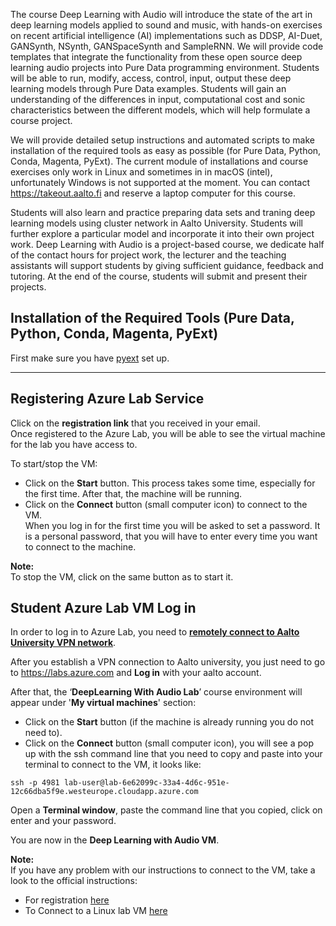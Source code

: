 The course Deep Learning with Audio will introduce the state of the art in deep learning models applied to sound and music, with hands-on exercises on recent artificial intelligence (AI) implementations such as DDSP, AI-Duet, GANSynth, NSynth, GANSpaceSynth and SampleRNN. We will provide code templates that integrate the functionality from these open source deep learning audio projects into Pure Data programming environment. Students will be able to run, modify, access, control, input, output these deep learning models through Pure Data examples. Students will gain an understanding of the differences in input, computational cost and sonic characteristics between the different models, which will help formulate a course project. 

We will provide detailed setup instructions and automated scripts to make installation of the required tools as easy as possible (for Pure Data, Python, Conda, Magenta, PyExt). The current module of installations and course exercises only work in Linux and sometimes in in macOS (intel), unfortunately Windows is not supported at the moment. You can contact https://takeout.aalto.fi and reserve a laptop computer for this course. 

Students will also learn and practice preparing data sets and traning deep learning models using cluster network in Aalto University. Students will further explore a particular model and incorporate it into their own project work. Deep Learning with Audio is a project-based course, we dedicate half of the contact hours for project work, the lecturer and the teaching assistants will support students by giving sufficient guidance, feedback and tutoring. At the end of the course, students will submit and present their projects.



## Installation of the Required Tools (Pure Data, Python, Conda, Magenta, PyExt)

First make sure you have [pyext](../utilities/pyext-setup/) set up.

----

## Registering Azure Lab Service 

Click on the __registration link__ that you received in your email.  
Once registered to the Azure Lab, you will be able to see the virtual machine for the lab you have access to.

To start/stop the VM:

- Click on the __Start__ button. This process takes some time, especially for the first time. After that, the machine will be running.
- Click on the __Connect__ button (small computer icon) to connect to the VM.  
When you log in for the first time you will be asked to set a password. It is a personal password, that you will have to enter every time you want to connect to the machine.

__Note:__  
To stop the VM, click on the same button as to start it.


## Student Azure Lab VM Log in 

In order to log in to Azure Lab, you need to [__remotely connect to Aalto University VPN network__](https://www.aalto.fi/en/services/establishing-a-remote-connection-vpn-to-an-aalto-network#6-remote-connection-to-students--and-employees--own-devices).


After you establish a VPN connection to Aalto university, you just need to go to https://labs.azure.com and __Log in__ with your aalto account.

After that, the ‘__DeepLearning With Audio Lab__’ course environment will appear under '__My virtual machines__' section:
- Click on the __Start__ button (if the machine is already running you do not need to).
- Click on the __Connect__ button (small computer icon), you will see a pop up with the ssh command line that you need to copy and paste into your terminal to connect to the VM, it looks like: 
```
ssh -p 4981 lab-user@lab-6e62099c-33a4-4d6c-951e-12c66dba5f9e.westeurope.cloudapp.azure.com
```

Open a __Terminal window__, paste the command line that you copied, click on enter and your password.

You are now in the __Deep Learning with Audio VM__.  

__Note:__  
If you have any problem with our instructions to connect to the VM, take a look to the official instructions:
- For registration [here](https://docs.microsoft.com/en-us/azure/lab-services/how-to-use-lab)
- To Connect to a Linux lab VM [here](https://docs.microsoft.com/en-us/azure/lab-services/connect-virtual-machine)
